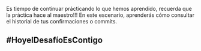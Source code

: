 Es tiempo de continuar prácticando lo que hemos aprendido, recuerda que la práctica hace al maestro!!!
En este escenario, aprenderás cómo consultar el historial de tus confirmaciones o commits.

## #HoyelDesafíoEsContigo